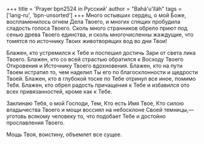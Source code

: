 +++
title = 'Prayer bpn2524 in Русский'
author = "Bahá'u'lláh"
tags = ['lang-ru', 'bpn-unsorted']
+++
Много остывших сердец, о мой Боже, воспламенилось огнем Дела Твоего, и многих спящих пробудила сладость голоса Твоего. Сколь много странников обрело приют под сенью древа Твоего единства, и сколь многочисленны жаждущие, что томятся по источнику Твоих животворящих вод во дни Твои!

Блажен, кто устремился к Тебе и поспешил достичь Зари от света лика Твоего. Блажен, кто со всей страстью обратился к Восходу Твоего Откровения и Источнику Твоего вдохновения. Блажен, кто на пути Твоем истратил то, чем наделил Ты его по благосклонности и щедрости Твоей. Блажен, кто в глубокой тоске по Тебе отринул все иное, помимо Тебя. Блажен, кто обрел радость причащения к Тебе и избавился ото всех привязанностей, кроме как к Тебе.

Заклинаю Тебя, о мой Господи, Тем, Кто есть Имя Твое, Кто силою владычества Твоего и мощи воссиял на небосклоне Своей темницы,— уготовь всякому человеку то, что подобает Тебе и достойно прославления Твоего.

Мощь Твоя, воистину, объемлет все сущее.
